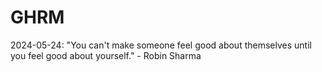 # GHRM

2024-05-24: "You can't make someone feel good about themselves until you feel good about yourself." - Robin Sharma